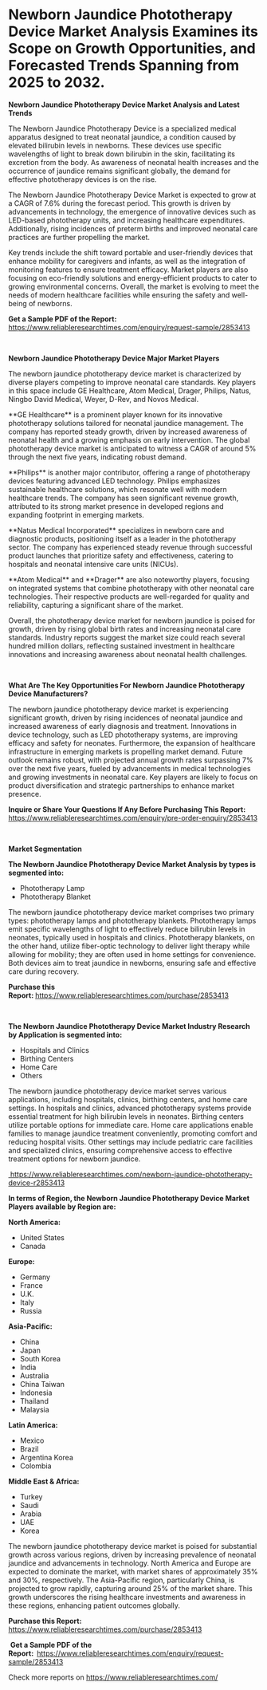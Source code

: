 <p><h1>Newborn Jaundice Phototherapy Device Market Analysis Examines its Scope on Growth Opportunities, and Forecasted Trends Spanning from 2025 to 2032.</h1></p><p><strong>Newborn Jaundice Phototherapy Device Market Analysis and Latest Trends</strong></p>
<p><p>The Newborn Jaundice Phototherapy Device is a specialized medical apparatus designed to treat neonatal jaundice, a condition caused by elevated bilirubin levels in newborns. These devices use specific wavelengths of light to break down bilirubin in the skin, facilitating its excretion from the body. As awareness of neonatal health increases and the occurrence of jaundice remains significant globally, the demand for effective phototherapy devices is on the rise.</p><p>The Newborn Jaundice Phototherapy Device Market is expected to grow at a CAGR of 7.6% during the forecast period. This growth is driven by advancements in technology, the emergence of innovative devices such as LED-based phototherapy units, and increasing healthcare expenditures. Additionally, rising incidences of preterm births and improved neonatal care practices are further propelling the market.</p><p>Key trends include the shift toward portable and user-friendly devices that enhance mobility for caregivers and infants, as well as the integration of monitoring features to ensure treatment efficacy. Market players are also focusing on eco-friendly solutions and energy-efficient products to cater to growing environmental concerns. Overall, the market is evolving to meet the needs of modern healthcare facilities while ensuring the safety and well-being of newborns.</p></p>
<p><strong>Get a Sample PDF of the Report:&nbsp;</strong> <a href="https://www.reliableresearchtimes.com/enquiry/request-sample/2853413?utm_campaign=3287&utm_medium=2&utm_source=Github&utm_content=ia&utm_term=12032025&utm_id=newborn-jaundice-phototherapy-device">https://www.reliableresearchtimes.com/enquiry/request-sample/2853413</a></p>
<p>&nbsp;</p>
<p><strong>Newborn Jaundice Phototherapy Device Major Market Players</strong></p>
<p><p>The newborn jaundice phototherapy device market is characterized by diverse players competing to improve neonatal care standards. Key players in this space include GE Healthcare, Atom Medical, Drager, Philips, Natus, Ningbo David Medical, Weyer, D-Rev, and Novos Medical.</p><p>**GE Healthcare** is a prominent player known for its innovative phototherapy solutions tailored for neonatal jaundice management. The company has reported steady growth, driven by increased awareness of neonatal health and a growing emphasis on early intervention. The global phototherapy device market is anticipated to witness a CAGR of around 5% through the next five years, indicating robust demand.</p><p>**Philips** is another major contributor, offering a range of phototherapy devices featuring advanced LED technology. Philips emphasizes sustainable healthcare solutions, which resonate well with modern healthcare trends. The company has seen significant revenue growth, attributed to its strong market presence in developed regions and expanding footprint in emerging markets.</p><p>**Natus Medical Incorporated** specializes in newborn care and diagnostic products, positioning itself as a leader in the phototherapy sector. The company has experienced steady revenue through successful product launches that prioritize safety and effectiveness, catering to hospitals and neonatal intensive care units (NICUs).</p><p>**Atom Medical** and **Drager** are also noteworthy players, focusing on integrated systems that combine phototherapy with other neonatal care technologies. Their respective products are well-regarded for quality and reliability, capturing a significant share of the market.</p><p>Overall, the phototherapy device market for newborn jaundice is poised for growth, driven by rising global birth rates and increasing neonatal care standards. Industry reports suggest the market size could reach several hundred million dollars, reflecting sustained investment in healthcare innovations and increasing awareness about neonatal health challenges.</p></p>
<p>&nbsp;</p>
<p><strong>What Are The Key Opportunities For Newborn Jaundice Phototherapy Device Manufacturers?</strong></p>
<p><p>The newborn jaundice phototherapy device market is experiencing significant growth, driven by rising incidences of neonatal jaundice and increased awareness of early diagnosis and treatment. Innovations in device technology, such as LED phototherapy systems, are improving efficacy and safety for neonates. Furthermore, the expansion of healthcare infrastructure in emerging markets is propelling market demand. Future outlook remains robust, with projected annual growth rates surpassing 7% over the next five years, fueled by advancements in medical technologies and growing investments in neonatal care. Key players are likely to focus on product diversification and strategic partnerships to enhance market presence.</p></p>
<p><strong>Inquire or Share Your Questions If Any Before Purchasing This Report:</strong> <a href="https://www.reliableresearchtimes.com/enquiry/pre-order-enquiry/2853413?utm_campaign=3287&utm_medium=2&utm_source=Github&utm_content=ia&utm_term=12032025&utm_id=newborn-jaundice-phototherapy-device">https://www.reliableresearchtimes.com/enquiry/pre-order-enquiry/2853413</a></p>
<p>&nbsp;</p>
<p><strong>Market Segmentation</strong></p>
<p><strong>The Newborn Jaundice Phototherapy Device Market Analysis by types is segmented into:</strong></p>
<p><ul><li>Phototherapy Lamp</li><li>Phototherapy Blanket</li></ul></p>
<p><p>The newborn jaundice phototherapy device market comprises two primary types: phototherapy lamps and phototherapy blankets. Phototherapy lamps emit specific wavelengths of light to effectively reduce bilirubin levels in neonates, typically used in hospitals and clinics. Phototherapy blankets, on the other hand, utilize fiber-optic technology to deliver light therapy while allowing for mobility; they are often used in home settings for convenience. Both devices aim to treat jaundice in newborns, ensuring safe and effective care during recovery.</p></p>
<p><strong>Purchase this Report:&nbsp;</strong><a href="https://www.reliableresearchtimes.com/purchase/2853413?utm_campaign=3287&utm_medium=2&utm_source=Github&utm_content=ia&utm_term=12032025&utm_id=newborn-jaundice-phototherapy-device">https://www.reliableresearchtimes.com/purchase/2853413</a></p>
<p>&nbsp;</p>
<p><strong>The Newborn Jaundice Phototherapy Device Market Industry Research by Application is segmented into:</strong></p>
<p><ul><li>Hospitals and Clinics</li><li>Birthing Centers</li><li>Home Care</li><li>Others</li></ul></p>
<p><p>The newborn jaundice phototherapy device market serves various applications, including hospitals, clinics, birthing centers, and home care settings. In hospitals and clinics, advanced phototherapy systems provide essential treatment for high bilirubin levels in neonates. Birthing centers utilize portable options for immediate care. Home care applications enable families to manage jaundice treatment conveniently, promoting comfort and reducing hospital visits. Other settings may include pediatric care facilities and specialized clinics, ensuring comprehensive access to effective treatment options for newborn jaundice.</p></p>
<p><a href="https://www.reliableresearchtimes.com/newborn-jaundice-phototherapy-device-r2853413?utm_campaign=3287&utm_medium=2&utm_source=Github&utm_content=ia&utm_term=12032025&utm_id=newborn-jaundice-phototherapy-device">&nbsp;https://www.reliableresearchtimes.com/newborn-jaundice-phototherapy-device-r2853413</a></p>
<p><strong>In terms of Region, the Newborn Jaundice Phototherapy Device Market Players available by Region are:</strong></p>
<p>
    <p> <strong> North America: </strong>
        <ul>
            <li>United States</li>
            <li>Canada</li>
        </ul>
        </p> 
    <p> <strong> Europe: </strong>
        <ul>
            <li>Germany</li>
            <li>France</li>
            <li>U.K.</li>
            <li>Italy</li>
            <li>Russia</li>
        </ul>
        </p> 
    <p> <strong> Asia-Pacific: </strong>
        <ul>
            <li>China</li>
            <li>Japan</li>
            <li>South Korea</li>
            <li>India</li>
            <li>Australia</li>
            <li>China Taiwan</li>
            <li>Indonesia</li>
            <li>Thailand</li>
            <li>Malaysia</li>
        </ul>
        </p> 
    <p> <strong> Latin America: </strong>
        <ul>
            <li>Mexico</li>
            <li>Brazil</li>
            <li>Argentina Korea</li>
            <li>Colombia</li>
        </ul>
        </p> 
    <p> <strong> Middle East & Africa: </strong>
        <ul>
            <li>Turkey</li>
            <li>Saudi</li>
            <li>Arabia</li>
            <li>UAE</li>
            <li>Korea</li>
        </ul>
    </p>
    </p>
<p><p>The newborn jaundice phototherapy device market is poised for substantial growth across various regions, driven by increasing prevalence of neonatal jaundice and advancements in technology. North America and Europe are expected to dominate the market, with market shares of approximately 35% and 30%, respectively. The Asia-Pacific region, particularly China, is projected to grow rapidly, capturing around 25% of the market share. This growth underscores the rising healthcare investments and awareness in these regions, enhancing patient outcomes globally.</p></p>
<p><strong>Purchase this Report: </strong><a href="https://www.reliableresearchtimes.com/purchase/2853413?utm_campaign=3287&utm_medium=2&utm_source=Github&utm_content=ia&utm_term=12032025&utm_id=newborn-jaundice-phototherapy-device">https://www.reliableresearchtimes.com/purchase/2853413</a></p>
<p>&nbsp;<strong>Get a Sample PDF of the Report:&nbsp;&nbsp;</strong><a href="https://www.reliableresearchtimes.com/enquiry/request-sample/2853413?utm_campaign=3287&utm_medium=2&utm_source=Github&utm_content=ia&utm_term=12032025&utm_id=newborn-jaundice-phototherapy-device">https://www.reliableresearchtimes.com/enquiry/request-sample/2853413</a></p>
<p><strong></strong></p>
<p>Check more reports on <a href="https://www.reliableresearchtimes.com/?utm_campaign=3287&utm_medium=2&utm_source=Github&utm_content=ia&utm_term=12032025&utm_id=newborn-jaundice-phototherapy-device">https://www.reliableresearchtimes.com/</a></p>